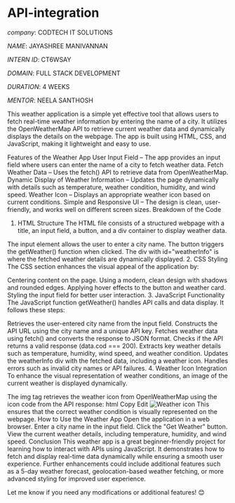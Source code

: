 # API-integration

*company*: CODTECH IT SOLUTIONS

*NAME*: JAYASHREE MANIVANNAN

*INTERN ID*: CT6WSAY

*DOMAIN*: FULL STACK DEVELOPMENT

*DURATION*: 4 WEEKS

*MENTOR*: NEELA SANTHOSH

This weather application is a simple yet effective tool that allows users to fetch real-time weather information by entering the name of a city. It utilizes the OpenWeatherMap API to retrieve current weather data and dynamically displays the details on the webpage. The app is built using HTML, CSS, and JavaScript, making it lightweight and easy to use.

Features of the Weather App
User Input Field – The app provides an input field where users can enter the name of a city to fetch weather data.
Fetch Weather Data – Uses the fetch() API to retrieve data from OpenWeatherMap.
Dynamic Display of Weather Information – Updates the page dynamically with details such as temperature, weather condition, humidity, and wind speed.
Weather Icon – Displays an appropriate weather icon based on current conditions.
Simple and Responsive UI – The design is clean, user-friendly, and works well on different screen sizes.
Breakdown of the Code
1. HTML Structure
The HTML file consists of a structured webpage with a title, an input field, a button, and a div container to display weather data.

The input element allows the user to enter a city name.
The button triggers the getWeather() function when clicked.
The div with id="weatherInfo" is where the fetched weather details are dynamically displayed.
2. CSS Styling
The CSS section enhances the visual appeal of the application by:

Centering content on the page.
Using a modern, clean design with shadows and rounded edges.
Applying hover effects to the button and weather card.
Styling the input field for better user interaction.
3. JavaScript Functionality
The JavaScript function getWeather() handles API calls and data display. It follows these steps:

Retrieves the user-entered city name from the input field.
Constructs the API URL using the city name and a unique API key.
Fetches weather data using fetch() and converts the response to JSON format.
Checks if the API returns a valid response (data.cod === 200).
Extracts key weather details such as temperature, humidity, wind speed, and weather condition.
Updates the weatherInfo div with the fetched data, including a weather icon.
Handles errors such as invalid city names or API failures.
4. Weather Icon Integration
To enhance the visual representation of weather conditions, an image of the current weather is displayed dynamically.

The img tag retrieves the weather icon from OpenWeatherMap using the icon code from the API response:
html
Copy
Edit
<img class="weather-icon" src="http://openweathermap.org/img/wn/${data.weather[0].icon}.png" alt="Weather icon">
This ensures that the correct weather condition is visually represented on the webpage.
How to Use the Weather App
Open the application in a web browser.
Enter a city name in the input field.
Click the "Get Weather" button.
View the current weather details, including temperature, humidity, and wind speed.
Conclusion
This weather app is a great beginner-friendly project for learning how to interact with APIs using JavaScript. It demonstrates how to fetch and display real-time data dynamically while ensuring a smooth user experience. Further enhancements could include additional features such as a 5-day weather forecast, geolocation-based weather fetching, or more advanced styling for improved user experience.

Let me know if you need any modifications or additional features! 😊








